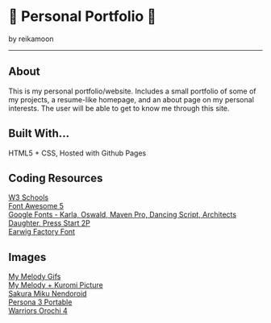 # :ribbon: Personal Portfolio :ribbon:
by reikamoon
<hr>

## About
This is my personal portfolio/website. Includes a small portfolio of some of my projects, a resume-like homepage, and an about page on my personal interests. The user will be able to get to know me through this site.

## Built With...
HTML5 + CSS, Hosted with Github Pages

## Coding Resources 
[W3 Schools](https://www.w3schools.com/howto/howto_css_skill_bar.asp)<br>
[Font Awesome 5](https://fontawesome.com/)<br>
[Google Fonts - Karla, Oswald, Maven Pro, Dancing Script, Architects Daughter, Press Start 2P](https://fonts.google.com/)<br>
[Earwig Factory Font](https://www.1001fonts.com/earwig-factory-font.html)

## Images 
[My Melody Gifs](https://tenor.com/search/mymelody-gifs)<br>
[My Melody + Kuromi Picture](https://www.pinterest.com/pin/281123201712856079/)<br>
[Sakura Miku Nendoroid](https://www.ebay.com/p/1238471649)<br>
[Persona 3 Portable](https://sonatano1.files.wordpress.com/2015/04/p3p_mem_1280x1024.jpg)<br>
[Warriors Orochi 4](https://image.api.playstation.com/vulcan/img/cfn/11307fw-TLU6yjasRTM7LL1rO8vSnHTjahysgUHZn8O6aR8UYhQPIYgzIwT3YsNjtGCIgRnrEBqTAheSQpNqJIYH0CcRGqNm.png)<br>
